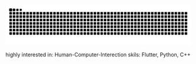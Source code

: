 <picture>
  <source media="(prefers-color-scheme: dark)" srcset="https://raw.githubusercontent.com/jaehyun-ko/jaehyun-ko/output/github-contribution-grid-snake-dark.svg" />
  <source media="(prefers-color-scheme: light)" srcset="https://raw.githubusercontent.com/jaehyun-ko/jaehyun-ko/output/github-contribution-grid-snake.svg" />
  <img alt="github-snake" src="https://raw.githubusercontent.com/jaehyun-ko/jaehyun-ko/output/github-contribution-grid-snake.svg" />
</picture>

highly interested in: Human-Computer-Interection
skils: Flutter, Python, C++
